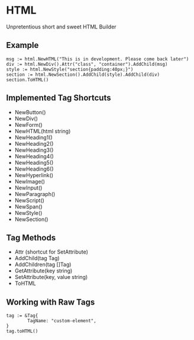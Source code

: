# HTML

Unpretentious short and sweet HTML Builder

## Example
```
msg := html.NewHTML("This is in development. Please come back later")
div := html.NewDiv().Attr("class", "container").AddChild(msg)
style := html.NewStyle("section{padding:40px;}")
section := html.NewSection().AddChild(style).AddChild(div)
section.ToHTML()
````

## Implemented Tag Shortcuts

- NewButton()
- NewDiv()
- NewForm()
- NewHTML(html string)
- NewHeading1()
- NewHeading2()
- NewHeading3()
- NewHeading4()
- NewHeading5()
- NewHeading6()
- NewHyperlink()
- NewImage()
- NewInput()
- NewParagraph()
- NewScript()
- NewSpan()
- NewStyle()
- NewSection()

## Tag Methods

- Attr (shortcut for SetAttribute)
- AddChild(tag Tag)
- AddChildren(tag []Tag)
- GetAttribute(key string)
- SetAttribute(key, value string)
- ToHTML

## Working with Raw Tags

```
tag := &Tag{
		TagName: "custom-element",
}
tag.toHTML()
```
